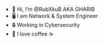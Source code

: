 - 👋 Hi, I’m @RubXkuB AKA GHARIB
- 🖥️ I am Network & System Engineer
- 🔒 Working in Cybersecurity
- 💞️ I love coffee ☕

<!---
Thank you to have read me :)
--->
